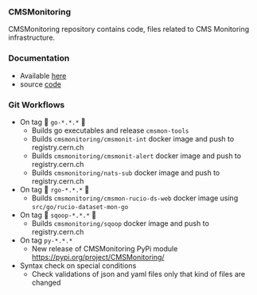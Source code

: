 ### CMSMonitoring
CMSMonitoring repository contains code, files related to CMS Monitoring
infrastructure.

### Documentation

- Available [here](https://cmsmonit-docs.web.cern.ch/)
- source [code](https://gitlab.cern.ch/cmsmonitoring/cmsmonit-docs) 


### Git Workflows

- On tag :whale: `go-*.*.*` :rocket:
    - Builds go executables and release `cmsmon-tools`
    - Builds `cmsmonitoring/cmsmonit-int` docker image and push to registry.cern.ch
    - Builds `cmsmonitoring/cmsmonit-alert` docker image and push to registry.cern.ch
    - Builds `cmsmonitoring/nats-sub` docker image and push to registry.cern.ch
- On tag :whale: `rgo-*.*.*` :rocket:
    - Builds `cmsmonitoring/cmsmon-rucio-ds-web` docker image using `src/go/rucio-dataset-mon-go`
- On tag :whale: `sqoop-*.*.*` :rocket: 
    - Builds `cmsmonitoring/sqoop` docker image and push to registry.cern.ch
- On tag `py-*.*.*`  
    - New release of CMSMonitoring PyPi module https://pypi.org/project/CMSMonitoring/ 
- Syntax check on special conditions
    - Check validations of json and yaml files only that kind of files are changed
